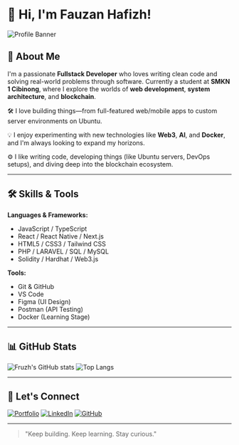 # 👋 Hi, I'm Fauzan Hafizh!

![Profile Banner](https://media1.giphy.com/media/v1.Y2lkPTc5MGI3NjExYndpNGx0ajNnd2YyOWN3MDcxOTh1bHBlYWRwd29uYmNkNGtlOW9rMCZlcD12MV9pbnRlcm5hbF9naWZfYnlfaWQmY3Q9Zw/ADD4w6XgqLBJohQdBK/giphy.gif)

## 🚀 About Me

I'm a passionate **Fullstack Developer** who loves writing clean code and solving real-world problems through software. Currently a student at **SMKN 1 Cibinong**, where I explore the worlds of **web development**, **system architecture**, and **blockchain**.

🛠 I love building things—from full-featured web/mobile apps to custom server environments on Ubuntu.

💡 I enjoy experimenting with new technologies like **Web3**, **AI**, and **Docker**, and I'm always looking to expand my horizons.

⚙️ I like writing code, developing things (like Ubuntu servers, DevOps setups), and diving deep into the blockchain ecosystem.

---

## 🛠 Skills & Tools

**Languages & Frameworks:**

* JavaScript / TypeScript
* React / React Native / Next.js
* HTML5 / CSS3 / Tailwind CSS
* PHP / LARAVEL / SQL / MySQL
* Solidity / Hardhat / Web3.js

**Tools:**

* Git & GitHub
* VS Code
* Figma (UI Design)
* Postman (API Testing)
* Docker (Learning Stage)

---

## 📊 GitHub Stats

![Fruzh's GitHub stats](https://github-readme-stats.vercel.app/api?username=Fruzh\&show_icons=true\&theme=radical)
![Top Langs](https://github-readme-stats.vercel.app/api/top-langs/?username=Fruzh\&layout=compact\&theme=radical)

---

## 🔗 Let's Connect

[![Portfolio](https://img.shields.io/badge/Portfolio-000?style=for-the-badge\&logo=ko-fi\&logoColor=white)](https://fruzh.github.io/portfolio/)
[![LinkedIn](https://img.shields.io/badge/LinkedIn-0A66C2?style=for-the-badge\&logo=linkedin\&logoColor=white)](https://www.linkedin.com/in/fauzan-hafizh-90357a260/)
[![GitHub](https://img.shields.io/badge/GitHub-171515?style=for-the-badge\&logo=github\&logoColor=white)](https://github.com/Fruzh)

---

> "Keep building. Keep learning. Stay curious."
